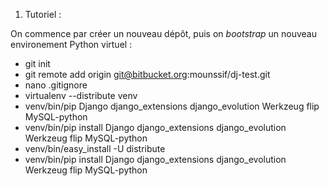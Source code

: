 1. Tutoriel :

On commence par créer un nouveau dépôt, puis on *bootstrap* un nouveau environement Python virtuel :

* git init
* git remote add origin git@bitbucket.org:mounssif/dj-test.git
* nano .gitignore
* virtualenv --distribute venv
* venv/bin/pip Django django_extensions django_evolution Werkzeug flip MySQL-python
* venv/bin/pip install Django django_extensions django_evolution Werkzeug flip MySQL-python
* venv/bin/easy_install -U distribute
* venv/bin/pip install Django django_extensions django_evolution Werkzeug flip MySQL-python

